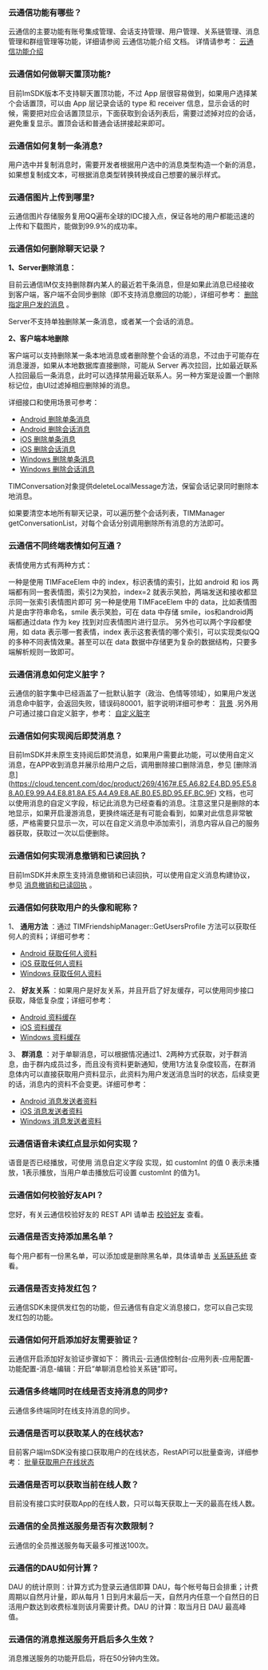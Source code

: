 ### 云通信功能有哪些？
云通信的主要功能有账号集成管理、会话支持管理、用户管理、关系链管理、消息管理和群组管理等功能，详细请参阅 云通信功能介绍 文档。
详情请参考： [云通信功能介绍](https://cloud.tencent.com/document/product/269/1499)

### 云通信如何做聊天置顶功能?
目前ImSDK版本不支持聊天置顶功能，不过 App 层很容易做到，如果用户选择某个会话置顶，可以由 App 层记录会话的 type 和 receiver 信息，显示会话的时候，需要把对应会话置顶显示，下面获取到会话列表后，需要过滤掉对应的会话，避免重复显示。置顶会话和普通会话拼接起来即可。

### 云通信如何复制一条消息?
用户选中并复制消息时，需要开发者根据用户选中的消息类型构造一个新的消息，如果想复制成文本，可根据消息类型转换转换成自己想要的展示样式。

### 云通信图片上传到哪里?
云通信图片存储服务复用QQ遍布全球的IDC接入点，保证各地的用户都能迅速的上传和下载图片，能做到99.9%的成功率。

### 云通信如何删除聊天记录？
__1、Server删除消息：__ 

目前云通信IM仅支持删除群内某人的最近若干条消息，但是如果此消息已经接收到客户端，客户端不会同步删除（即不支持消息撤回的功能），详细可参考： [删除指定用户发的消息](https://cloud.tencent.com/doc/product/269/%E5%88%A0%E9%99%A4%E6%8C%87%E5%AE%9A%E7%94%A8%E6%88%B7%E5%8F%91%E9%80%81%E7%9A%84%E6%B6%88%E6%81%AF) 。

Server不支持单独删除某一条消息，或者某一个会话的消息。

 __2、客户端本地删除__ 

客户端可以支持删除某一条本地消息或者删除整个会话的消息，不过由于可能存在消息漫游，如果从本地数据库直接删除，可能从 Server 再次拉回，比如最近联系人拉回最后一条消息，此时可以选择禁用最近联系人。另一种方案是设置一个删除标记位，由UI过滤掉相应删除掉的消息。

详细接口和使用场景可参考：

-  [Android 删除单条消息](https://cloud.tencent.com/doc/product/269/%E6%B6%88%E6%81%AF%E6%94%B6%E5%8F%91%EF%BC%88Android%20SDK%EF%BC%89#3.6-.E6.B6.88.E6.81.AF.E5.88.A0.E9.99.A4) 
-  [Android 删除会话消息](https://cloud.tencent.com/doc/product/269/%E6%B6%88%E6%81%AF%E6%94%B6%E5%8F%91%EF%BC%88Android%20SDK%EF%BC%89#4.5-.E5.88.A0.E9.99.A4.E4.BC.9A.E8.AF.9D) 
-  [iOS 删除单条消息](https://cloud.tencent.com/doc/product/269/%E6%B6%88%E6%81%AF%E6%94%B6%E5%8F%91%EF%BC%88iOS%20SDK%EF%BC%89#3.6-.E6.B6.88.E6.81.AF.E5.88.A0.E9.99.A4) 
-  [iOS 删除会话消息](https://cloud.tencent.com/doc/product/269/%E6%B6%88%E6%81%AF%E6%94%B6%E5%8F%91%EF%BC%88iOS%20SDK%EF%BC%89#4.5-.E5.88.A0.E9.99.A4.E4.BC.9A.E8.AF.9D) 
-  [Windows 删除单条消息](https://cloud.tencent.com/doc/product/269/%E6%B6%88%E6%81%AF%E6%94%B6%E5%8F%91%EF%BC%88Windows%20SDK%EF%BC%89#3.6-.E6.B6.88.E6.81.AF.E5.88.A0.E9.99.A4) 
-  [Windows 删除会话消息](https://cloud.tencent.com/doc/product/269/%E6%B6%88%E6%81%AF%E6%94%B6%E5%8F%91%EF%BC%88Windows%20SDK%EF%BC%89#4.5-.E5.88.A0.E9.99.A4.E4.BC.9A.E8.AF.9D) 

TIMConversation对象提供deleteLocalMessage方法，保留会话记录同时删除本地消息。

如果要清空本地所有聊天记录，可以遍历整个会话列表，TIMManager getConversationList，对每个会话分别调用删除所有消息的方法即可。

### 云通信不同终端表情如何互通？
表情使用方式有两种方式：

一种是使用 TIMFaceElem 中的 index，标识表情的索引，比如 android 和 ios 两端都有同一套表情图，索引2为笑脸，index=2 就表示笑脸，两端发送和接收都显示同一张索引表情图片即可
另一种是使用 TIMFaceElem 中的 data，比如表情图片是由字符串命名，smile 表示笑脸，可在 data 中存储 smile，ios和android两端都通过data 作为 key 找到对应表情图片进行显示。
另外也可以两个字段都使用，如 data 表示哪一套表情，index 表示这套表情的哪个索引，可以实现类似QQ的多种不同表情效果。甚至可以在 data 数据中存储更为复杂的数据结构，只要多端解析规则一致即可。

### 云通信消息如何定义脏字？
云通信的脏字集中已经涵盖了一批默认脏字（政治、色情等领域），如果用户发送消息命中脏字，会返回失败，错误码80001，脏字说明详细可参考： [背景](https://cloud.tencent.com/doc/product/269/2396#1-.E8.83.8C.E6.99.AF.E8.AF.B4.E6.98.8E) .另外用户可通过接口自定义脏字，参考： [自定义脏字](https://cloud.tencent.com/doc/product/269/2397)

### 云通信如何实现阅后即焚消息？
目前ImSDK并未原生支持阅后即焚消息，如果用户需要此功能，可以使用自定义消息，在APP收到消息并展示给用户之后，调用删除接口删除消息，参见 [删除消息] (https://cloud.tencent.com/doc/product/269/4167#.E5.A6.82.E4.BD.95.E5.88.A0.E9.99.A4.E8.81.8A.E5.A4.A9.E8.AE.B0.E5.BD.95.EF.BC.9F) 文档，也可以使用消息的自定义字段，标记此消息为已经查看的消息。注意这里只是删除的本地显示，如果开启漫游消息，更换终端还是有可能会看到，如果对此信息非常敏感，严格需要只显示一次，可以在自定义消息中添加索引，消息内容从自己的服务器获取，获取过一次以后便删除。

### 云通信如何实现消息撤销和已读回执？
目前ImSDK并未原生支持消息撤销和已读回执，可以使用自定义消息构建协议，参见 [消息撤销和已读回执](https://cloud.tencent.com/doc/product/269/6419) 。

### 云通信如何获取用户的头像和昵称？
1、 __通用方法__ ：通过 TIMFriendshipManager::GetUsersProfile 方法可以获取任何人的资料；详细可参考：

-  [Android 获取任何人资料](https://cloud.tencent.com/doc/product/269/%E7%94%A8%E6%88%B7%E8%B5%84%E6%96%99%E4%B8%8E%E5%85%B3%E7%B3%BB%E9%93%BE%EF%BC%88Android%20SDK%EF%BC%89#3.3-.E8.8E.B7.E5.8F.96.E4.BB.BB.E4.BD.95.E4.BA.BA.E7.9A.84.E8.B5.84.E6.96.99) 
- [iOS 获取任何人资料](https://cloud.tencent.com/doc/product/269/%E7%94%A8%E6%88%B7%E8%B5%84%E6%96%99%E4%B8%8E%E5%85%B3%E7%B3%BB%E9%93%BE%EF%BC%88iOS%20SDK%EF%BC%89#3.3-.E8.8E.B7.E5.8F.96.E4.BB.BB.E4.BD.95.E4.BA.BA.E7.9A.84.E8.B5.84.E6.96.99) 
-  [Windows 获取任何人资料](https://cloud.tencent.com/doc/product/269/%E7%94%A8%E6%88%B7%E8%B5%84%E6%96%99%E4%B8%8E%E5%85%B3%E7%B3%BB%E9%93%BE%EF%BC%88Windows%20SDK%EF%BC%89#3.3-.E8.8E.B7.E5.8F.96.E4.BB.BB.E4.BD.95.E4.BA.BA.E7.9A.84.E8.B5.84.E6.96.99) 

2、 __好友关系__ ：如果用户是好友关系，并且开启了好友缓存，可以使用同步接口获取，降低复杂度；详细可参考：

-  [Android 资料缓存](https://cloud.tencent.com/doc/product/269/%E7%94%A8%E6%88%B7%E8%B5%84%E6%96%99%E4%B8%8E%E5%85%B3%E7%B3%BB%E9%93%BE%EF%BC%88Android%20SDK%EF%BC%89#7.-.E5.85.B3.E7.B3.BB.E9.93.BE.E8.B5.84.E6.96.99.E5.AD.98.E5.82.A8) 
-  [iOS 资料缓存](https://cloud.tencent.com/doc/product/269/%E7%94%A8%E6%88%B7%E8%B5%84%E6%96%99%E4%B8%8E%E5%85%B3%E7%B3%BB%E9%93%BE%EF%BC%88iOS%20SDK%EF%BC%89#7.-.E5.85.B3.E7.B3.BB.E9.93.BE.E8.B5.84.E6.96.99.E5.AD.98.E5.82.A8) 
-  [Windows 资料缓存](https://cloud.tencent.com/doc/product/269/%E7%94%A8%E6%88%B7%E8%B5%84%E6%96%99%E4%B8%8E%E5%85%B3%E7%B3%BB%E9%93%BE%EF%BC%88Windows%20SDK%EF%BC%89) 

3、 __群消息__ ：对于单聊消息，可以根据情况通过1、2两种方式获取，对于群消息，由于群内成员过多，而且没有资料更新通知，使用1方法复杂度较高，在群消息体内可以直接获取用户资料显示，此资料为用户发送消息当时的状态，后续变更的话，消息内的资料不会变更。详细可参考：

-  [Android 消息发送者资料](https://cloud.tencent.com/doc/product/269/%E6%B6%88%E6%81%AF%E6%94%B6%E5%8F%91%EF%BC%88Android%20SDK%EF%BC%89#3.4-.E6.B6.88.E6.81.AF.E5.8F.91.E9.80.81.E8.80.85.E5.8F.8A.E5.85.B6.E7.9B.B8.E5.85.B3.E8.B5.84.E6.96.99) 
-  [iOS 消息发送者资料](https://cloud.tencent.com/doc/product/269/%E6%B6%88%E6%81%AF%E6%94%B6%E5%8F%91%EF%BC%88iOS%20SDK%EF%BC%89#3.4-.E6.B6.88.E6.81.AF.E5.8F.91.E9.80.81.E8.80.85.E4.BB.A5.E5.8F.8A.E7.9B.B8.E5.85.B3.E8.B5.84.E6.96.99) 
-  [Windows 消息发送者资料](https://cloud.tencent.com/doc/product/269/%E6%B6%88%E6%81%AF%E6%94%B6%E5%8F%91%EF%BC%88Windows%20SDK%EF%BC%89#3.4-.E6.B6.88.E6.81.AF.E5.8F.91.E9.80.81.E8.80.85.E4.BB.A5.E5.8F.8A.E7.9B.B8.E5.85.B3.E8.B5.84.E6.96.99)

### 云通信语音未读红点显示如何实现？
语音是否已经播放，可使用 消息自定义字段 实现，如 customInt 的值 0 表示未播放，1表示播放，当用户单击播放后可设置 customInt 的值为1。

### 云通信如何校验好友API？
您好，有关云通信校验好友的 REST API 请单击 [校验好友](https://cloud.tencent.com/document/product/269/1646) 查看。

### 云通信是否支持添加黑名单？
每个用户都有一份黑名单，可以添加或是删除黑名单，具体请单击 [关系链系统](https://cloud.tencent.com/document/product/269/1501#.E9.BB.91.E5.90.8D.E5.8D.95) 查看。

### 云通信是否支持发红包？
云通信SDK未提供发红包的功能，但云通信有自定义消息接口，您可以自己实现发红包的功能。

### 云通信如何开启添加好友需要验证？
云通信开启添加好友验证步骤如下：
腾讯云-云通信控制台-应用列表-应用配置-功能配置-消息-编辑：开启“单聊消息检验关系链”即可。

### 云通信多终端同时在线是否支持消息的同步?
云通信多终端同时在线支持消息的同步。

### 云通信是否可以获取某人的在线状态?
目前客户端ImSDK没有接口获取用户的在线状态，RestAPI可以批量查询，详细参考： [批量获取用户在线状态](https://cloud.tencent.com/doc/product/269/2566)

### 云通信是否可以获取当前在线人数？
目前没有接口实时获取App的在线人数，只可以每天获取上一天的最高在线人数。

### 云通信的全员推送服务是否有次数限制？
云通信的全员推送服务每天最多可推送100次。

### 云通信的DAU如何计算？
DAU 的统计原则：计算方式为登录云通信即算 DAU，每个帐号每日会排重；计费周期以自然月计量，即从每月 1 日到月末最后一天，自然月内任意一个自然日的日活用户数达到收费标准则该月需要计费。DAU 的计算：取当月日 DAU 最高峰值。

### 云通信的消息推送服务开启后多久生效？
消息推送服务的功能开启后，将在50分钟内生效。
